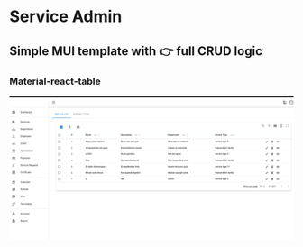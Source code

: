 # Service Admin
## Simple MUI template with 👉 full CRUD logic
### Material-react-table
![Screenshot](src/assets/serv.png)


